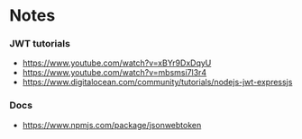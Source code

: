 # Notes

### JWT tutorials
- https://www.youtube.com/watch?v=xBYr9DxDqyU
- https://www.youtube.com/watch?v=mbsmsi7l3r4
- https://www.digitalocean.com/community/tutorials/nodejs-jwt-expressjs

### Docs
- https://www.npmjs.com/package/jsonwebtoken